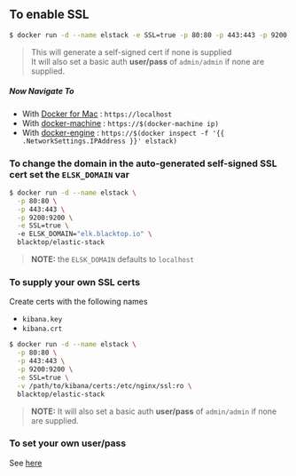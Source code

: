 ## To enable SSL  

```bash
$ docker run -d --name elstack -e SSL=true -p 80:80 -p 443:443 -p 9200:9200 blacktop/elastic-stack
```

> This will generate a self-signed cert if none is supplied  
> It will also set a basic auth **user/pass** of `admin/admin` if none are supplied.  

##### Now Navigate To

-	With [Docker for Mac](https://docs.docker.com/engine/installation/mac/) : `https://localhost`
-	With [docker-machine](https://docs.docker.com/machine/) : `https://$(docker-machine ip)`
-	With [docker-engine](https://docker.github.io/engine/installation/) : `https://$(docker inspect -f '{{ .NetworkSettings.IPAddress }}' elstack)`

### To change the domain in the auto-generated self-signed SSL cert set the `ELSK_DOMAIN` var  

```bash
$ docker run -d --name elstack \
  -p 80:80 \
  -p 443:443 \
  -p 9200:9200 \
  -e SSL=true \  
  -e ELSK_DOMAIN="elk.blacktop.io" \  
  blacktop/elastic-stack
```

> **NOTE:** the `ELSK_DOMAIN` defaults to `localhost`

### To supply your own SSL certs  

Create certs with the following names

 - `kibana.key`  
 - `kibana.crt`  

```bash
$ docker run -d --name elstack \
  -p 80:80 \
  -p 443:443 \
  -p 9200:9200 \
  -e SSL=true \
  -v /path/to/kibana/certs:/etc/nginx/ssl:ro \  
  blacktop/elastic-stack
```

> **NOTE:** It will also set a basic auth **user/pass** of `admin/admin` if none are supplied.  

### To set your own user/pass  

See [here](change-pass.md)
